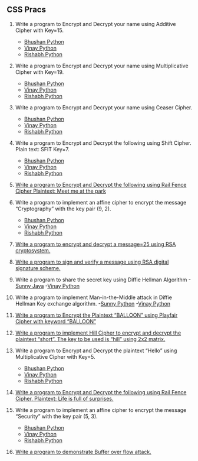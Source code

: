 
## CSS Pracs

1) Write a program to Encrypt and Decrypt your name using Additive Cipher with Key=15.  
    - [Bhushan Python](https://github.com/bhushan-borole/Sem6/blob/master/CSS/other_ciphers.py)  
    - [Vinay Python](https://github.com/vinay-deshmukh/Cryptography-Programs/blob/master/src/other_ciphers/ciphers.py)  
    - [Rishabh Python](https://github.com/vinay-deshmukh/Cryptography-Programs/blob/master/src/other_ciphers/other_ciphers.py)  

2) Write a program to Encrypt and Decrypt your name using Multiplicative Cipher with Key=19.  
    - [Bhushan Python](https://github.com/bhushan-borole/Sem6/blob/master/CSS/other_ciphers.py)  
    - [Vinay Python](https://github.com/vinay-deshmukh/Cryptography-Programs/blob/master/src/other_ciphers/ciphers.py)  
    - [Rishabh Python](https://github.com/vinay-deshmukh/Cryptography-Programs/blob/master/src/other_ciphers/other_ciphers.py)  

3) Write a program to Encrypt and Decrypt your name using Ceaser Cipher.  
    - [Bhushan Python](https://github.com/bhushan-borole/Sem6/blob/master/CSS/other_ciphers.py)  
    - [Vinay Python](https://github.com/vinay-deshmukh/Cryptography-Programs/blob/master/src/other_ciphers/ciphers.py)  
    - [Rishabh Python](https://github.com/vinay-deshmukh/Cryptography-Programs/blob/master/src/other_ciphers/other_ciphers.py)  

4) Write a program to Encrypt and Decrypt the following using Shift Cipher. Plain text: SFIT Key=7.  
    - [Bhushan Python](https://github.com/bhushan-borole/Sem6/blob/master/CSS/other_ciphers.py)  
    - [Vinay Python](https://github.com/vinay-deshmukh/Cryptography-Programs/blob/master/src/other_ciphers/ciphers.py)  
    - [Rishabh Python](https://github.com/vinay-deshmukh/Cryptography-Programs/blob/master/src/other_ciphers/other_ciphers.py)  

5) [Write a program to Encrypt and Decrypt the following using Rail Fence Cipher
   Plaintext: Meet me at the park](https://github.com/vinay-deshmukh/Cryptography-Programs/tree/master/src/rail_fence)

6) Write a program to implement an affine cipher to encrypt the message “Cryptography” with the 
    key pair (9, 2).  
    - [Bhushan Python](https://github.com/bhushan-borole/Sem6/blob/master/CSS/other_ciphers.py)  
    - [Vinay Python](https://github.com/vinay-deshmukh/Cryptography-Programs/blob/master/src/other_ciphers/ciphers.py)  
    - [Rishabh Python](https://github.com/vinay-deshmukh/Cryptography-Programs/blob/master/src/other_ciphers/other_ciphers.py)  

7) [Write a program to encrypt and decrypt a message=25 using RSA cryptosystem.](https://github.com/vinay-deshmukh/Cryptography-Programs/tree/master/src/rsa)

8) [Write a program to sign and verify a message using RSA digital signature scheme.](https://github.com/vinay-deshmukh/Cryptography-Programs/tree/master/src/rsa)

9) Write a program to share the secret key using Diffie Hellman Algorithm
    -[Sunny Java](https://github.com/vinay-deshmukh/Cryptography-Programs/tree/master/src/diffie_hellman)
    -[Vinay Python](https://github.com/vinay-deshmukh/Cryptography-Programs/tree/master/src/vinay_diffie_mitm/diffie.py)

10) Write a program to implement Man-in-the-Middle attack in Diffie Hellman Key exchange algorithm.
    -[Sunny Python](https://github.com/vinay-deshmukh/Cryptography-Programs/blob/master/src/diffie_hellman/man_in_middle_attack/MITM.py)
    -[Vinay Python](https://github.com/vinay-deshmukh/Cryptography-Programs/blob/master/src/vinay_diffie_mitm/diffie_mitm.py)

11) [Write a program to Encrypt the Plaintext “BALLOON” using Playfair Cipher with keyword “BALLOON”](https://github.com/vinay-deshmukh/Cryptography-Programs/tree/master/src/playfair)

12) [Write a program to implement Hill Cipher to encrypt and decrypt the plaintext “short”. The key to be used is “hill” using  2x2 matrix.](https://github.com/vinay-deshmukh/Cryptography-Programs/tree/master/src/hill_cipher)

13) Write a program to Encrypt and Decrypt the plaintext “Hello” using Multiplicative Cipher with Key=5. 
    - [Bhushan Python](https://github.com/bhushan-borole/Sem6/blob/master/CSS/other_ciphers.py)  
    - [Vinay Python](https://github.com/vinay-deshmukh/Cryptography-Programs/blob/master/src/other_ciphers/ciphers.py)  
    - [Rishabh Python](https://github.com/vinay-deshmukh/Cryptography-Programs/blob/master/src/other_ciphers/other_ciphers.py)  

14) [Write a program to Encrypt and Decrypt the following using Rail Fence Cipher. Plaintext: Life is full of surprises.](https://github.com/vinay-deshmukh/Cryptography-Programs/tree/master/src/rail_fence)

15) Write a program to implement an affine cipher to encrypt the message “Security” with the key pair (5, 3).  
    - [Bhushan Python](https://github.com/bhushan-borole/Sem6/blob/master/CSS/other_ciphers.py)  
    - [Vinay Python](https://github.com/vinay-deshmukh/Cryptography-Programs/blob/master/src/other_ciphers/ciphers.py)  
    - [Rishabh Python](https://github.com/vinay-deshmukh/Cryptography-Programs/blob/master/src/other_ciphers/other_ciphers.py)  

16) [Write a program to demonstrate Buffer over flow attack.](https://github.com/vinay-deshmukh/Cryptography-Programs/tree/master/src/buffer_overflow)